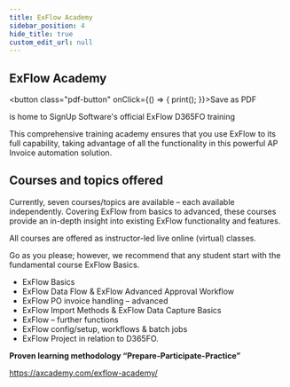 ```yaml
---
title: ExFlow Academy
sidebar_position: 4   
hide_title: true
custom_edit_url: null
---
```

## ExFlow Academy
<button class="pdf-button" onClick={() => { print(); }}>Save as PDF</button>

is home to SignUp Software's official ExFlow D365FO training

This comprehensive training academy ensures that you use ExFlow to its full capability, taking advantage of all the functionality in this powerful AP Invoice automation solution.


## Courses and topics offered
Currently, seven courses/topics are available – each available independently. Covering ExFlow from basics to advanced, these courses provide an in-depth insight into existing ExFlow functionality and features.

All courses are offered as instructor-led live online (virtual) classes.

Go as you please; however, we recommend that any student start with the fundamental course ExFlow Basics.

- ExFlow Basics
- ExFlow Data Flow & ExFlow Advanced Approval Workflow
- ExFlow PO invoice handling – advanced
- ExFlow Import Methods & ExFlow Data Capture Basics
- ExFlow – further functions
- ExFlow config/setup, workflows & batch jobs
- ExFlow Project in relation to D365FO.

**Proven learning methodology “Prepare-Participate-Practice”**


https://axcademy.com/exflow-academy/